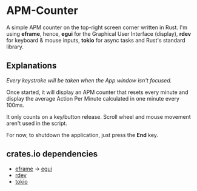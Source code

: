 # APM-Counter

A simple APM counter on the top-right screen corner written in Rust.
I'm using **eframe**, hence, **egui** for the Graphical User Interface (display), **rdev** for keyboard & mouse inputs, **tokio** for async tasks and Rust's standard library.

## Explanations

*Every keystroke will be taken when the App window isn't focused.*

Once started, it will display an APM counter that resets every minute and display the average Action Per Minute calculated in one minute every 100ms.

It only counts on a key/button release. Scroll wheel and mouse movement aren't used in the script.

For now, to shutdown the application, just press the **End** key.

## crates.io dependencies

 - [eframe](https://crates.io/crates/eframe) -> [egui](https://crates.io/crates/egui)
 - [rdev](https://crates.io/crates/rdev)
 - [tokio](https://crates.io/crates/tokio)
